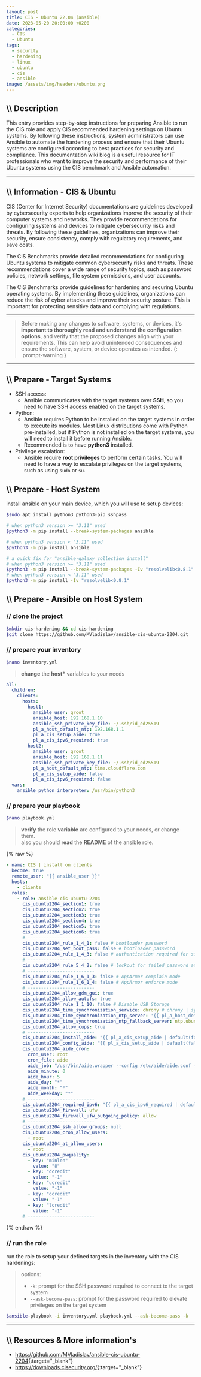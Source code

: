 ```yaml
---
layout: post
title: CIS - Ubuntu 22.04 (ansible)
date: 2023-05-20 20:00:00 +0200
categories:
  - CIS
  - Ubuntu
tags:
  - security
  - hardening
  - linux
  - ubuntu
  - cis
  - ansible
image: /assets/img/headers/ubuntu.png
---
```


## \\\\ Description

This entry provides step-by-step instructions for preparing Ansible to run the CIS role and apply CIS
recommended hardening settings on Ubuntu systems. By following these instructions, system administrators
can use Ansible to automate the hardening process and ensure that their Ubuntu systems are configured
according to best practices for security and compliance. This documentation wiki blog is a useful resource
for IT professionals who want to improve the security and performance of their Ubuntu systems using the
CIS benchmark and Ansible automation.

---

## \\\\ Information - CIS & Ubuntu

CIS (Center for Internet Security) documentations are guidelines developed by cybersecurity
experts to help organizations improve the security of their computer systems and networks.
They provide recommendations for configuring systems and devices to mitigate
cybersecurity risks and threats. By following these guidelines, organizations can
improve their security, ensure consistency, comply with regulatory requirements, and save costs.

The CIS Benchmarks provide detailed recommendations for configuring Ubuntu systems
to mitigate common cybersecurity risks and threats. These recommendations cover
a wide range of security topics, such as password policies, network settings,
file system permissions, and user accounts.

The CIS Benchmarks provide guidelines for hardening and securing Ubuntu operating systems.
By implementing these guidelines, organizations can reduce the risk of cyber attacks and
improve their security posture. This is important for protecting sensitive data and
complying with regulations.

---

> Before making any changes to software, systems, or devices,
> it's **important to thoroughly read and understand the configuration options**,
> and verify that the proposed changes align with your requirements.
> This can help avoid unintended consequences and ensure the software, system, or device operates as intended.
> {: .prompt-warning }

---

## \\\\ Prepare - Target Systems

- SSH access:
  - Ansible communicates with the target systems over **SSH**,
    so you need to have SSH access enabled on the target systems.
- Python:
  - Ansible requires Python to be installed on the target systems in order to execute its modules.
    Most Linux distributions come with Python pre-installed, but if Python is not installed on the target systems,
    you will need to install it before running Ansible.
  - Recommended is to have **python3** installed.
- Privilege escalation:
  - Ansible require **root privileges** to perform certain tasks.
    You will need to have a way to escalate privileges on the target systems, such as using `sudo` or `su`.

## \\\\ Prepare - Host System

install ansible on your main device, which you will use to setup devices:

```sh
$sudo apt install python3 python3-pip sshpass

# when python3 version >= "3.11" used
$python3 -m pip install --break-system-packages ansible

# when python3 version < "3.11" used
$python3 -m pip install ansible

# a quick fix for "ansible-galaxy collection install"
# when python3 version >= "3.11" used
$python3 -m pip install --break-system-packages -Iv "resolvelib<0.8.1"
# when python3 version < "3.11" used
$python3 -m pip install -Iv "resolvelib<0.8.1"
```

## \\\\ Prepare - Ansible on Host System

### // clone the project

```sh
$mkdir cis-hardening && cd cis-hardening
$git clone https://github.com/MVladislav/ansible-cis-ubuntu-2204.git
```

### // prepare your inventory

```sh
$nano inventory.yml
```

> **change** the **host\*** variables to your needs

```yaml
all:
  children:
    clients:
      hosts:
        host1:
          ansible_user: groot
          ansible_host: 192.168.1.10
          ansible_ssh_private_key_file: ~/.ssh/id_ed25519
          pl_a_host_default_ntp: 192.168.1.1
          pl_a_cis_setup_aide: true
          pl_a_cis_ipv6_required: true
        host2:
          ansible_user: groot
          ansible_host: 192.168.1.11
          ansible_ssh_private_key_file: ~/.ssh/id_ed25519
          pl_a_host_default_ntp: time.cloudflare.com
          pl_a_cis_setup_aide: false
          pl_a_cis_ipv6_required: false
  vars:
    ansible_python_interpreter: /usr/bin/python3
```

### // prepare your playbook

```sh
$nano playbook.yml
```

> **verify** the role **variable** are configured to your needs, or change them.\
> also you should **read** the **README** of the ansible role.

{% raw %}

```yaml
- name: CIS | install on clients
  become: true
  remote_user: "{{ ansible_user }}"
  hosts:
    - clients
  roles:
    - role: ansible-cis-ubuntu-2204
      cis_ubuntu2204_section1: true
      cis_ubuntu2204_section2: true
      cis_ubuntu2204_section3: true
      cis_ubuntu2204_section4: true
      cis_ubuntu2204_section5: true
      cis_ubuntu2204_section6: true
      # -------------------------
      cis_ubuntu2204_rule_1_4_1: false # bootloader password
      cis_ubuntu2204_set_boot_pass: false # bootloader password
      cis_ubuntu2204_rule_1_4_3: false # authentication required for single user mode
      # -------------------------
      cis_ubuntu2204_rule_5_4_2: false # lockout for failed password attempts # NOTE: will fail to use password
      # -------------------------
      cis_ubuntu2204_rule_1_6_1_3: false # AppArmor complain mode
      cis_ubuntu2204_rule_1_6_1_4: false # AppArmor enforce mode
      # -------------------------
      cis_ubuntu2204_allow_gdm_gui: true
      cis_ubuntu2204_allow_autofs: true
      cis_ubuntu2204_rule_1_1_10: false # Disable USB Storage
      cis_ubuntu2204_time_synchronization_service: chrony # chrony | systemd-timesyncd | ntp
      cis_ubuntu2204_time_synchronization_ntp_server: '{{ pl_a_host_default_ntp | default("time.cloudflare.com") }}'
      cis_ubuntu2204_time_synchronization_ntp_fallback_server: ntp.ubuntu.com
      cis_ubuntu2204_allow_cups: true
      # -------------------------
      cis_ubuntu2204_install_aide: "{{ pl_a_cis_setup_aide | default(false) | bool }}"
      cis_ubuntu2204_config_aide: "{{ pl_a_cis_setup_aide | default(false) | bool }}"
      cis_ubuntu2204_aide_cron:
        cron_user: root
        cron_file: aide
        aide_job: "/usr/bin/aide.wrapper --config /etc/aide/aide.conf --check"
        aide_minute: 0
        aide_hour: 5
        aide_day: "*"
        aide_month: "*"
        aide_weekday: "*"
      # -------------------------
      cis_ubuntu2204_required_ipv6: "{{ pl_a_cis_ipv6_required | default(false) | bool }}"
      cis_ubuntu2204_firewall: ufw
      cis_ubuntu2204_firewall_ufw_outgoing_policy: allow
      # -------------------------
      cis_ubuntu2204_ssh_allow_groups: null
      cis_ubuntu2204_cron_allow_users:
        - root
      cis_ubuntu2204_at_allow_users:
        - root
      cis_ubuntu2204_pwquality:
        - key: "minlen"
          value: "8"
        - key: "dcredit"
          value: "-1"
        - key: "ucredit"
          value: "-1"
        - key: "ocredit"
          value: "-1"
        - key: "lcredit"
          value: "-1"
      # -------------------------
```

{% endraw %}

### // run the role

run the role to setup your defined targets in the inventory with the CIS hardenings:

> options:
>
> - `-k`: prompt for the SSH password required to connect to the target system
> - `--ask-become-pass`: prompt for the password required to elevate privileges on the target system

```sh
$ansible-playbook -i inventory.yml playbook.yml --ask-become-pass -k
```

---

## \\\\ Resources & More information's

- <https://github.com/MVladislav/ansible-cis-ubuntu-2204>{:target="\_blank"}
- <https://downloads.cisecurity.org/>{:target="\_blank"}

